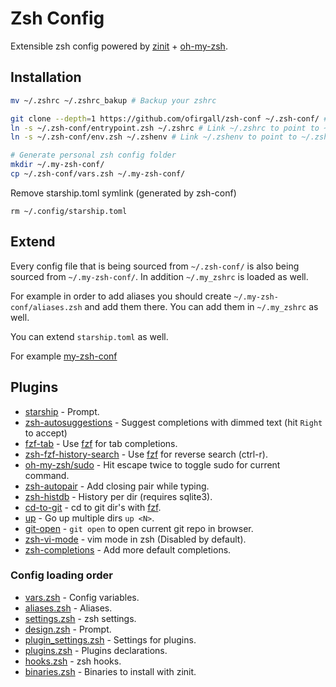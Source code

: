 # Zsh Config
Extensible zsh config powered by [zinit](https://github.com/zdharma-continuum/zinit) + [oh-my-zsh](https://github.com/ohmyzsh/ohmyzsh).

## Installation
```bash
mv ~/.zshrc ~/.zshrc_bakup # Backup your zshrc

git clone --depth=1 https://github.com/ofirgall/zsh-conf ~/.zsh-conf/ # Clone zsh-conf
ln -s ~/.zsh-conf/entrypoint.zsh ~/.zshrc # Link ~/.zshrc to point to ~/.zsh-conf/entrypoint.zsh
ln -s ~/.zsh-conf/env.zsh ~/.zshenv # Link ~/.zshenv to point to ~/.zsh-conf/env.zsh

# Generate personal zsh config folder
mkdir ~/.my-zsh-conf/
cp ~/.zsh-conf/vars.zsh ~/.my-zsh-conf/
```

Remove starship.toml symlink (generated by zsh-conf)
```
rm ~/.config/starship.toml
```

## Extend
Every config file that is being sourced from `~/.zsh-conf/` is also being sourced from `~/.my-zsh-conf/`.
In addition `~/.my_zshrc` is loaded as well.

For example in order to add aliases you should create `~/.my-zsh-conf/aliases.zsh` and add them there. You can add them in `~/.my_zshrc` as well.

You can extend `starship.toml` as well.

For example [my-zsh-conf](https://github.com/ofirgall/dotfiles/tree/master/dotfiles/my-zsh-conf)

## Plugins
- [starship](https://github.com/starship/starship) - Prompt.
- [zsh-autosuggestions](https://github.com/zsh-users/zsh-autosuggestions) - Suggest completions with dimmed text (hit `Right` to accept)
- [fzf-tab](https://github.com/Aloxaf/fzf-tab) - Use [fzf](https://github.com/junegunn/fzf) for tab completions.
- [zsh-fzf-history-search](https://github.com/joshskidmore/zsh-fzf-history-search) - Use [fzf](https://github.com/junegunn/fzf) for reverse search (ctrl-r).
- [oh-my-zsh/sudo](https://github.com/ohmyzsh/ohmyzsh/tree/master/plugins/sudo) - Hit escape twice to toggle sudo for current command.
- [zsh-autopair](https://github.com/hlissner/zsh-autopair) - Add closing pair while typing.
- [zsh-histdb](https://github.com/larkery/zsh-histdb) - History per dir (requires sqlite3).
- [cd-to-git](https://github.com/ofirgall/cd-to-git) - cd to git dir's with [fzf](https://github.com/junegunn/fzf).
- [up](https://github.com/peterhurford/up.zsh) - Go up multiple dirs `up <N>`.
- [git-open](https://github.com/paulirish/git-open) - `git open` to open current git repo in browser.
- [zsh-vi-mode](https://github.com/jeffreytse/zsh-vi-mode) - vim mode in zsh (Disabled by default).
- [zsh-completions](https://github.com/zsh-users/zsh-completions) - Add more default completions.


### Config loading order
- [vars.zsh](https://github.com/ofirgall/zsh-conf/blob/master/vars.zsh) - Config variables.
- [aliases.zsh](https://github.com/ofirgall/zsh-conf/blob/master/aliases.zsh) - Aliases.
- [settings.zsh](https://github.com/ofirgall/zsh-conf/blob/master/settings.zsh) - zsh settings.
- [design.zsh](https://github.com/ofirgall/zsh-conf/blob/master/design.zsh) - Prompt.
- [plugin_settings.zsh](https://github.com/ofirgall/zsh-conf/blob/master/plugin_settings.zsh) - Settings for plugins.
- [plugins.zsh](https://github.com/ofirgall/zsh-conf/blob/master/plugins.zsh) - Plugins declarations.
- [hooks.zsh](https://github.com/ofirgall/zsh-conf/blob/master/hooks.zsh) - zsh hooks.
- [binaries.zsh](https://github.com/ofirgall/zsh-conf/blob/master/binaries.zsh) - Binaries to install with zinit.

